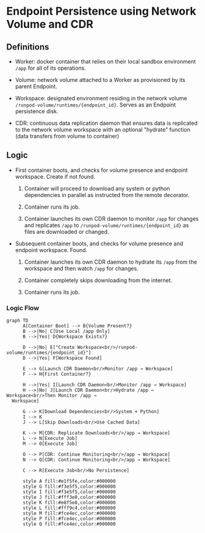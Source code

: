 # Endpoint Persistence using Network Volume and CDR

## Definitions

- Worker: docker container that relies on their local sandbox environment `/app` for all of its operations.

- Volume: network volume attached to a Worker as provisioned by its parent Endpoint.

- Workspace: designated environment residing in the network volume `/runpod-volume/runtimes/{endpoint_id}`. Serves as an Endpoint persistence disk.

- CDR: continuous data replication daemon that ensures data is replicated to the network volume workspace with an optional "hydrate" function (data transfers from volume to container)

## Logic

- First container boots, and checks for volume presence and endpoint workspace. Create if not found.

   1. Container will proceed to download any system or python dependencies in parallel as instructed from the remote decorator.

   2. Container runs its job.

   3. Container launches its own CDR daemon to monitor `/app` for changes and replicates `/app` to `/runpod-volume/runtimes/{endpoint_id}` as files are downloaded or changed.

- Subsequent container boots, and checks for volume presence and endpoint workspace. Found.

   1. Container launches its own CDR daemon to hydrate its `/app` from the workspace and then watch `/app` for changes.

   2. Container completely skips downloading from the internet.

   3. Container runs its job.

### Logic Flow
```mermaid
graph TD
      A[Container Boot] --> B{Volume Present?}
      B -->|No| C[Use Local /app Only]
      B -->|Yes| D{Workspace Exists?}

      D -->|No| E["Create Workspace<br/>/runpod-volume/runtimes/{endpoint_id}"]
      D -->|Yes| F[Workspace Found]

      E --> G[Launch CDR Daemon<br/>Monitor /app → Workspace]
      F --> H{First Container?}

      H -->|Yes| I[Launch CDR Daemon<br/>Monitor /app → Workspace]
      H -->|No| J[Launch CDR Daemon<br/>Hydrate /app ← Workspace<br/>Then Monitor /app →
  Workspace]

      G --> K[Download Dependencies<br/>System + Python]
      I --> K
      J --> L[Skip Downloads<br/>Use Cached Data]

      K --> M[CDR: Replicate Downloads<br/>/app → Workspace]
      L --> N[Execute Job]
      M --> O[Execute Job]

      O --> P[CDR: Continue Monitoring<br/>/app → Workspace]
      N --> Q[CDR: Continue Monitoring<br/>/app → Workspace]

      C --> R[Execute Job<br/>No Persistence]

      style A fill:#e1f5fe,color:#000000
      style G fill:#f3e5f5,color:#000000
      style I fill:#f3e5f5,color:#000000
      style J fill:#fff3e0,color:#000000
      style K fill:#e8f5e8,color:#000000
      style L fill:#fff9c4,color:#000000
      style M fill:#fce4ec,color:#000000
      style P fill:#fce4ec,color:#000000
      style Q fill:#fce4ec,color:#000000
```